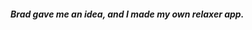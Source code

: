 <h5>Brad gave me  an idea, and I made my own relaxer app.</h5>
<p> <a href="https://amraaa.github.io/web-vanilla-js-projects-by-Brad-T./RelaxerApp/index.html"</a>
